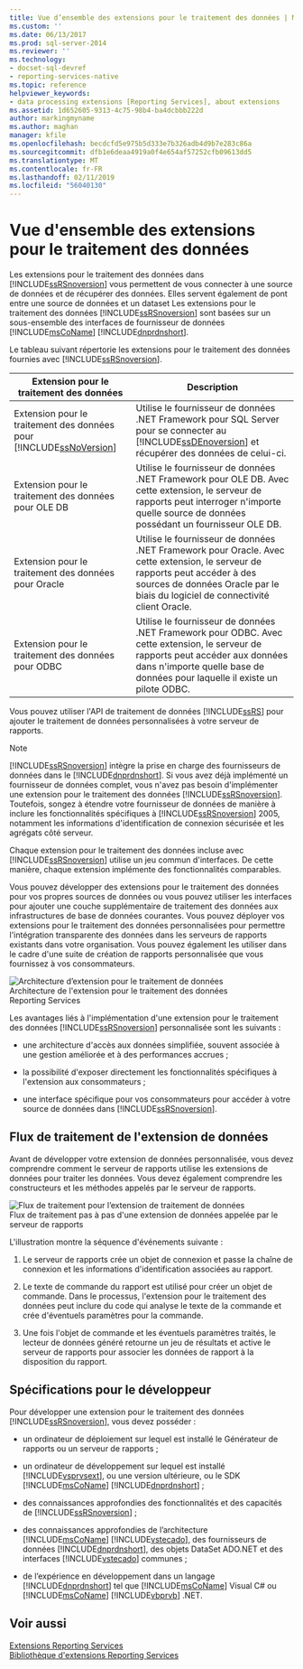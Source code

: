 ```yaml
---
title: Vue d’ensemble des extensions pour le traitement des données | Microsoft Docs
ms.custom: ''
ms.date: 06/13/2017
ms.prod: sql-server-2014
ms.reviewer: ''
ms.technology:
- docset-sql-devref
- reporting-services-native
ms.topic: reference
helpviewer_keywords:
- data processing extensions [Reporting Services], about extensions
ms.assetid: 1d652605-9313-4c75-98b4-ba4dcbbb222d
author: markingmyname
ms.author: maghan
manager: kfile
ms.openlocfilehash: becdcfd5e975b5d333e7b326adb4d9b7e283c86a
ms.sourcegitcommit: dfb1e6deaa4919a0f4e654af57252cfb09613dd5
ms.translationtype: MT
ms.contentlocale: fr-FR
ms.lasthandoff: 02/11/2019
ms.locfileid: "56040130"
---
```

# <a name="data-processing-extensions-overview"></a>Vue d'ensemble des extensions pour le traitement des données
  Les extensions pour le traitement des données dans [!INCLUDE[ssRSnoversion](../../../includes/ssrsnoversion-md.md)] vous permettent de vous connecter à une source de données et de récupérer des données. Elles servent également de pont entre une source de données et un dataset Les extensions pour le traitement des données [!INCLUDE[ssRSnoversion](../../../includes/ssrsnoversion-md.md)] sont basées sur un sous-ensemble des interfaces de fournisseur de données [!INCLUDE[msCoName](../../../includes/msconame-md.md)] [!INCLUDE[dnprdnshort](../../../includes/dnprdnshort-md.md)].  
  
 Le tableau suivant répertorie les extensions pour le traitement des données fournies avec [!INCLUDE[ssRSnoversion](../../../includes/ssrsnoversion-md.md)].  
  
|Extension pour le traitement des données|Description|  
|-------------------------------|-----------------|  
|Extension pour le traitement des données pour [!INCLUDE[ssNoVersion](../../../includes/ssnoversion-md.md)]|Utilise le fournisseur de données .NET Framework pour SQL Server pour se connecter au [!INCLUDE[ssDEnoversion](../../../includes/ssdenoversion-md.md)] et récupérer des données de celui-ci.|  
|Extension pour le traitement des données pour OLE DB|Utilise le fournisseur de données .NET Framework pour OLE DB. Avec cette extension, le serveur de rapports peut interroger n'importe quelle source de données possédant un fournisseur OLE DB.|  
|Extension pour le traitement des données pour Oracle|Utilise le fournisseur de données .NET Framework pour Oracle. Avec cette extension, le serveur de rapports peut accéder à des sources de données Oracle par le biais du logiciel de connectivité client Oracle.|  
|Extension pour le traitement des données pour ODBC|Utilise le fournisseur de données .NET Framework pour ODBC. Avec cette extension, le serveur de rapports peut accéder aux données dans n'importe quelle base de données pour laquelle il existe un pilote ODBC.|  
  
 Vous pouvez utiliser l'API de traitement de données [!INCLUDE[ssRS](../../../includes/ssrs.md)] pour ajouter le traitement de données personnalisées à votre serveur de rapports.  
  
> [!NOTE]  
>  [!INCLUDE[ssRSnoversion](../../../includes/ssrsnoversion-md.md)] intègre la prise en charge des fournisseurs de données dans le [!INCLUDE[dnprdnshort](../../../includes/dnprdnshort-md.md)]. Si vous avez déjà implémenté un fournisseur de données complet, vous n'avez pas besoin d'implémenter une extension pour le traitement des données [!INCLUDE[ssRSnoversion](../../../includes/ssrsnoversion-md.md)]. Toutefois, songez à étendre votre fournisseur de données de manière à inclure les fonctionnalités spécifiques à [!INCLUDE[ssRSnoversion](../../../includes/ssrsnoversion-md.md)] 2005, notamment les informations d'identification de connexion sécurisée et les agrégats côté serveur.  
  
 Chaque extension pour le traitement des données incluse avec [!INCLUDE[ssRSnoversion](../../../includes/ssrsnoversion-md.md)] utilise un jeu commun d'interfaces. De cette manière, chaque extension implémente des fonctionnalités comparables.  
  
 Vous pouvez développer des extensions pour le traitement des données pour vos propres sources de données ou vous pouvez utiliser les interfaces pour ajouter une couche supplémentaire de traitement des données aux infrastructures de base de données courantes. Vous pouvez déployer vos extensions pour le traitement des données personnalisées pour permettre l'intégration transparente des données dans les serveurs de rapports existants dans votre organisation. Vous pouvez également les utiliser dans le cadre d'une suite de création de rapports personnalisée que vous fournissez à vos consommateurs.  
  
 ![Architecture d’extension pour le traitement de données](../../media/bk-dataprocess-extensions.gif "Architecture d’extension pour le traitement de données")  
Architecture de l'extension pour le traitement des données Reporting Services  
  
 Les avantages liés à l'implémentation d'une extension pour le traitement des données [!INCLUDE[ssRSnoversion](../../../includes/ssrsnoversion-md.md)] personnalisée sont les suivants :  
  
-   une architecture d'accès aux données simplifiée, souvent associée à une gestion améliorée et à des performances accrues ;  
  
-   la possibilité d'exposer directement les fonctionnalités spécifiques à l'extension aux consommateurs ;  
  
-   une interface spécifique pour vos consommateurs pour accéder à votre source de données dans [!INCLUDE[ssRSnoversion](../../../includes/ssrsnoversion-md.md)].  
  
## <a name="data-extension-process-flow"></a>Flux de traitement de l'extension de données  
 Avant de développer votre extension de données personnalisée, vous devez comprendre comment le serveur de rapports utilise les extensions de données pour traiter les données. Vous devez également comprendre les constructeurs et les méthodes appelés par le serveur de rapports.  
  
 ![Flux de traitement pour l’extension de traitement de données](../../media/bk-ext-01.gif "Flux de traitement pour l’extension de traitement de données")  
Flux de traitement pas à pas d'une extension de données appelée par le serveur de rapports  
  
 L'illustration montre la séquence d'événements suivante :  
  
1.  Le serveur de rapports crée un objet de connexion et passe la chaîne de connexion et les informations d'identification associées au rapport.  
  
2.  Le texte de commande du rapport est utilisé pour créer un objet de commande. Dans le processus, l'extension pour le traitement des données peut inclure du code qui analyse le texte de la commande et crée d'éventuels paramètres pour la commande.  
  
3.  Une fois l'objet de commande et les éventuels paramètres traités, le lecteur de données généré retourne un jeu de résultats et active le serveur de rapports pour associer les données de rapport à la disposition du rapport.  
  
## <a name="developer-requirements"></a>Spécifications pour le développeur  
 Pour développer une extension pour le traitement des données [!INCLUDE[ssRSnoversion](../../../includes/ssrsnoversion-md.md)], vous devez posséder :  
  
-   un ordinateur de déploiement sur lequel est installé le Générateur de rapports ou un serveur de rapports ;  
  
-   un ordinateur de développement sur lequel est installé [!INCLUDE[vsprvsext](../../../includes/vsprvsext-md.md)], ou une version ultérieure, ou le SDK [!INCLUDE[msCoName](../../../includes/msconame-md.md)] [!INCLUDE[dnprdnshort](../../../includes/dnprdnshort-md.md)] ;  
  
-   des connaissances approfondies des fonctionnalités et des capacités de [!INCLUDE[ssRSnoversion](../../../includes/ssrsnoversion-md.md)] ;  
  
-   des connaissances approfondies de l’architecture [!INCLUDE[msCoName](../../../includes/msconame-md.md)] [!INCLUDE[vstecado](../../../includes/vstecado-md.md)], des fournisseurs de données [!INCLUDE[dnprdnshort](../../../includes/dnprdnshort-md.md)], des objets DataSet ADO.NET et des interfaces [!INCLUDE[vstecado](../../../includes/vstecado-md.md)] communes ;  
  
-   de l’expérience en développement dans un langage [!INCLUDE[dnprdnshort](../../../includes/dnprdnshort-md.md)] tel que [!INCLUDE[msCoName](../../../includes/msconame-md.md)] Visual C# ou [!INCLUDE[msCoName](../../../includes/msconame-md.md)] [!INCLUDE[vbprvb](../../../includes/vbprvb-md.md)] .NET.  
  
## <a name="see-also"></a>Voir aussi  
 [Extensions Reporting Services](../reporting-services-extensions.md)   
 [Bibliothèque d'extensions Reporting Services](../reporting-services-extension-library.md)  
  
  
